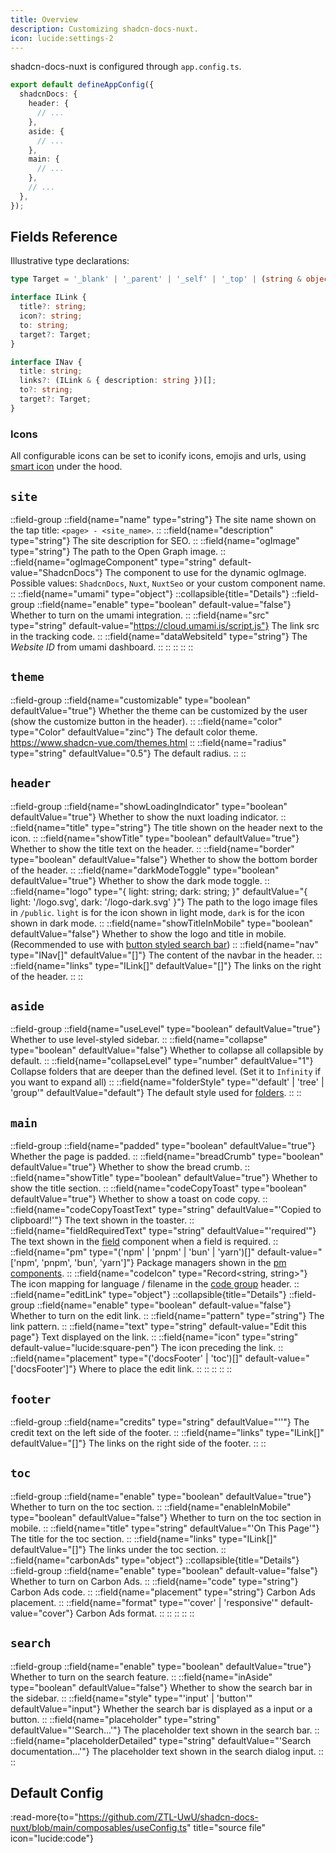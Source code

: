 ```yaml
---
title: Overview
description: Customizing shadcn-docs-nuxt.
icon: lucide:settings-2
---
```


shadcn-docs-nuxt is configured through `app.config.ts`.

```ts [app.config.ts]
export default defineAppConfig({
  shadcnDocs: {
    header: {
      // ...
    },
    aside: {
      // ...
    },
    main: {
      // ...
    },
    // ...
  },
});
```

## Fields Reference

Illustrative type declarations:

```ts
type Target = '_blank' | '_parent' | '_self' | '_top' | (string & object) | null | undefined;

interface ILink {
  title?: string;
  icon?: string;
  to: string;
  target?: Target;
}

interface INav {
  title: string;
  links?: (ILink & { description: string })[];
  to?: string;
  target?: Target;
}
```

### Icons

All configurable icons can be set to iconify icons, emojis and urls, using [smart icon](/getting-started/writing/components#smart-icon) under the hood.

## `site`

::field-group
  ::field{name="name" type="string"}
  The site name shown on the tap title: `<page> - <site_name>`.
  ::
  ::field{name="description" type="string"}
  The site description for SEO.
  ::
  ::field{name="ogImage" type="string"}
  The path to the Open Graph image.
  ::
  ::field{name="ogImageComponent" type="string" default-value="ShadcnDocs"}
  The component to use for the dynamic ogImage. Possible values: `ShadcnDocs`, `Nuxt`, `NuxtSeo` or your custom component name.
  ::
  ::field{name="umami" type="object"}
    ::collapsible{title="Details"}
      ::field-group
        ::field{name="enable" type="boolean" default-value="false"}
        Whether to turn on the umami integration.
        ::
        ::field{name="src" type="string" default-value="https://cloud.umami.is/script.js"}
        The link src in the tracking code.
        ::
        ::field{name="dataWebsiteId" type="string"}
        The _Website ID_ from umami dashboard.
        ::
      ::
    ::
  ::
::

## `theme`

::field-group
  ::field{name="customizable" type="boolean" defaultValue="true"}
  Whether the theme can be customized by the user (show the customize button in the header).
  ::
  ::field{name="color" type="Color" defaultValue="zinc"}
  The default color theme. https://www.shadcn-vue.com/themes.html
  ::
  ::field{name="radius" type="string" defaultValue="0.5"}
  The default radius.
  ::
::

## `header`

::field-group
  ::field{name="showLoadingIndicator" type="boolean" defaultValue="true"}
  Whether to show the nuxt loading indicator.
  ::
  ::field{name="title" type="string"}
  The title shown on the header next to the icon.
  ::
  ::field{name="showTitle" type="boolean" defaultValue="true"}
  Whether to show the title text on the header.
  ::
  ::field{name="border" type="boolean" defaultValue="false"}
  Whether to show the bottom border of the header.
  ::
  ::field{name="darkModeToggle" type="boolean" defaultValue="true"}
  Whether to show the dark mode toggle.
  ::
  ::field{name="logo" type="{ light: string; dark: string; }" defaultValue="{ light: '/logo.svg', dark: '/logo-dark.svg' }"}
  The path to the logo image files in `/public`. `light` is for the icon shown in light mode, `dark` is for the icon shown in dark mode.
  ::
  ::field{name="showTitleInMobile" type="boolean" defaultValue="false"}
  Whether to show the logo and title in mobile. (Recommended to use with [button styled search bar](/api/configuration#search))
  ::
  ::field{name="nav" type="INav[]" defaultValue="[]"}
  The content of the navbar in the header.
  ::
  ::field{name="links" type="ILink[]" defaultValue="[]"}
  The links on the right of the header.
  ::
::

## `aside`

::field-group
  ::field{name="useLevel" type="boolean" defaultValue="true"}
  Whether to use level-styled sidebar.
  ::
  ::field{name="collapse" type="boolean" defaultValue="false"}
  Whether to collapse all collapsible by default.
  ::
  ::field{name="collapseLevel" type="number" defaultValue="1"}
  Collapse folders that are deeper than the defined level. (Set it to `Infinity` if you want to expand all)
  ::
  ::field{name="folderStyle" type="'default' | 'tree' | 'group'" defaultValue="default"}
  The default style used for [folders](/getting-started/writing/folders#parameters).
  ::
::

## `main`

::field-group
  ::field{name="padded" type="boolean" defaultValue="true"}
  Whether the page is padded.
  ::
  ::field{name="breadCrumb" type="boolean" defaultValue="true"}
  Whether to show the bread crumb.
  ::
  ::field{name="showTitle" type="boolean" defaultValue="true"}
  Whether to show the title section.
  ::
  ::field{name="codeCopyToast" type="boolean" defaultValue="true"}
  Whether to show a toast on code copy.
  ::
  ::field{name="codeCopyToastText" type="string" defaultValue="'Copied to clipboard!'"}
  The text shown in the toaster.
  ::
  ::field{name="fieldRequiredText" type="string" defaultValue="'required'"}
  The text shown in the [field](/getting-started/writing/components#field) component when a field is required.
  ::
  ::field{name="pm" type="('npm' | 'pnpm' | 'bun' | 'yarn')[]" default-value="['npm', 'pnpm', 'bun', 'yarn']"}
  Package managers shown in the [pm components](/components/docs/pm).
  ::
  ::field{name="codeIcon" type="Record<string, string>"}
  The icon mapping for language / filename in the [code group](/getting-started/writing/components#code-group) header.
  ::
  ::field{name="editLink" type="object"}
    ::collapsible{title="Details"}
      ::field-group
        ::field{name="enable" type="boolean" default-value="false"}
        Whether to turn on the edit link.
        ::
        ::field{name="pattern" type="string"}
        The link pattern.
        ::
        ::field{name="text" type="string" default-value="Edit this page"}
        Text displayed on the link.
        ::
        ::field{name="icon" type="string" default-value="lucide:square-pen"}
        The icon preceding the link.
        ::
        ::field{name="placement" type="('docsFooter' | 'toc')[]" default-value="['docsFooter']"}
        Where to place the edit link.
        ::
      ::
    ::
  ::
::

## `footer`

::field-group
  ::field{name="credits" type="string" defaultValue="''"}
  The credit text on the left side of the footer.
  ::
  ::field{name="links" type="ILink[]" defaultValue="[]"}
  The links on the right side of the footer.
  ::
::

## `toc`

::field-group
  ::field{name="enable" type="boolean" defaultValue="true"}
  Whether to turn on the toc section.
  ::
  ::field{name="enableInMobile" type="boolean" defaultValue="false"}
  Whether to turn on the toc section in mobile.
  ::
  ::field{name="title" type="string" defaultValue="'On This Page'"}
  The title for the toc section.
  ::
  ::field{name="links" type="ILink[]" defaultValue="[]"}
  The links under the toc section.
  ::
  ::field{name="carbonAds" type="object"}
    ::collapsible{title="Details"}
      ::field-group
        ::field{name="enable" type="boolean" default-value="false"}
        Whether to turn on Carbon Ads.
        ::
        ::field{name="code" type="string"}
        Carbon Ads code.
        ::
        ::field{name="placement" type="string"}
        Carbon Ads placement.
        ::
        ::field{name="format" type="'cover' | 'responsive'" default-value="cover"}
        Carbon Ads format.
        ::
      ::
    ::
  ::
::

## `search`

::field-group
  ::field{name="enable" type="boolean" defaultValue="true"}
  Whether to turn on the search feature.
  ::
  ::field{name="inAside" type="boolean" defaultValue="false"}
  Whether to show the search bar in the sidebar.
  ::
  ::field{name="style" type="'input' | 'button'" defaultValue="input"}
  Whether the search bar is displayed as a input or a button.
  ::
  ::field{name="placeholder" type="string" defaultValue="'Search...'"}
  The placeholder text shown in the search bar.
  ::
  ::field{name="placeholderDetailed" type="string" defaultValue="'Search documentation...'"}
  The placeholder text shown in the search dialog input.
  ::
::

## Default Config

:read-more{to="https://github.com/ZTL-UwU/shadcn-docs-nuxt/blob/main/composables/useConfig.ts" title="source file" icon="lucide:code"}
